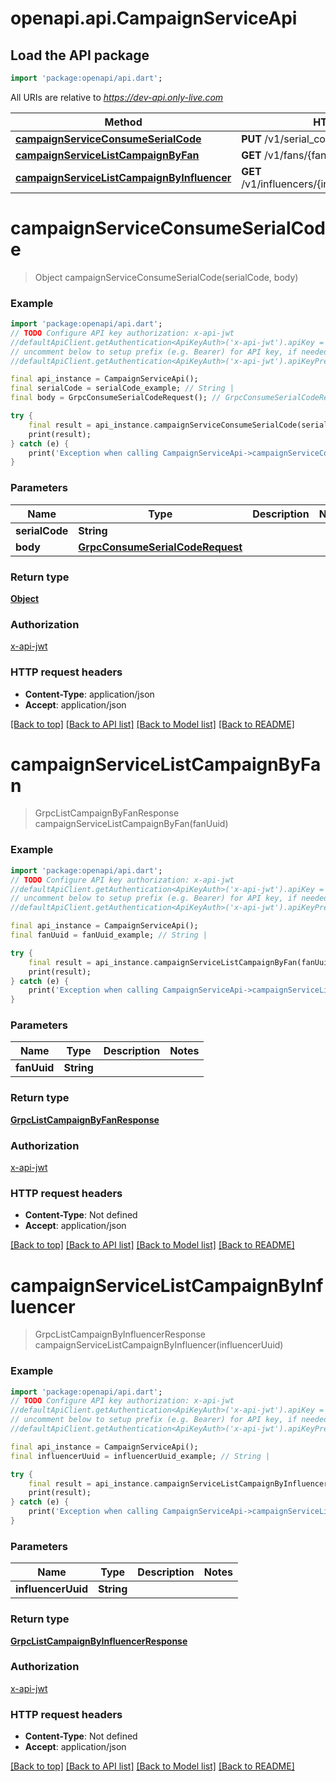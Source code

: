 # openapi.api.CampaignServiceApi

## Load the API package
```dart
import 'package:openapi/api.dart';
```

All URIs are relative to *https://dev-api.only-live.com*

Method | HTTP request | Description
------------- | ------------- | -------------
[**campaignServiceConsumeSerialCode**](CampaignServiceApi.md#campaignserviceconsumeserialcode) | **PUT** /v1/serial_codes/{serial_code} | 
[**campaignServiceListCampaignByFan**](CampaignServiceApi.md#campaignservicelistcampaignbyfan) | **GET** /v1/fans/{fan_uuid}/campaigns | 
[**campaignServiceListCampaignByInfluencer**](CampaignServiceApi.md#campaignservicelistcampaignbyinfluencer) | **GET** /v1/influencers/{influencer_uuid}/campaigns | 


# **campaignServiceConsumeSerialCode**
> Object campaignServiceConsumeSerialCode(serialCode, body)



### Example 
```dart
import 'package:openapi/api.dart';
// TODO Configure API key authorization: x-api-jwt
//defaultApiClient.getAuthentication<ApiKeyAuth>('x-api-jwt').apiKey = 'YOUR_API_KEY';
// uncomment below to setup prefix (e.g. Bearer) for API key, if needed
//defaultApiClient.getAuthentication<ApiKeyAuth>('x-api-jwt').apiKeyPrefix = 'Bearer';

final api_instance = CampaignServiceApi();
final serialCode = serialCode_example; // String | 
final body = GrpcConsumeSerialCodeRequest(); // GrpcConsumeSerialCodeRequest | 

try { 
    final result = api_instance.campaignServiceConsumeSerialCode(serialCode, body);
    print(result);
} catch (e) {
    print('Exception when calling CampaignServiceApi->campaignServiceConsumeSerialCode: $e\n');
}
```

### Parameters

Name | Type | Description  | Notes
------------- | ------------- | ------------- | -------------
 **serialCode** | **String**|  | 
 **body** | [**GrpcConsumeSerialCodeRequest**](GrpcConsumeSerialCodeRequest.md)|  | 

### Return type

[**Object**](Object.md)

### Authorization

[x-api-jwt](../README.md#x-api-jwt)

### HTTP request headers

 - **Content-Type**: application/json
 - **Accept**: application/json

[[Back to top]](#) [[Back to API list]](../README.md#documentation-for-api-endpoints) [[Back to Model list]](../README.md#documentation-for-models) [[Back to README]](../README.md)

# **campaignServiceListCampaignByFan**
> GrpcListCampaignByFanResponse campaignServiceListCampaignByFan(fanUuid)



### Example 
```dart
import 'package:openapi/api.dart';
// TODO Configure API key authorization: x-api-jwt
//defaultApiClient.getAuthentication<ApiKeyAuth>('x-api-jwt').apiKey = 'YOUR_API_KEY';
// uncomment below to setup prefix (e.g. Bearer) for API key, if needed
//defaultApiClient.getAuthentication<ApiKeyAuth>('x-api-jwt').apiKeyPrefix = 'Bearer';

final api_instance = CampaignServiceApi();
final fanUuid = fanUuid_example; // String | 

try { 
    final result = api_instance.campaignServiceListCampaignByFan(fanUuid);
    print(result);
} catch (e) {
    print('Exception when calling CampaignServiceApi->campaignServiceListCampaignByFan: $e\n');
}
```

### Parameters

Name | Type | Description  | Notes
------------- | ------------- | ------------- | -------------
 **fanUuid** | **String**|  | 

### Return type

[**GrpcListCampaignByFanResponse**](GrpcListCampaignByFanResponse.md)

### Authorization

[x-api-jwt](../README.md#x-api-jwt)

### HTTP request headers

 - **Content-Type**: Not defined
 - **Accept**: application/json

[[Back to top]](#) [[Back to API list]](../README.md#documentation-for-api-endpoints) [[Back to Model list]](../README.md#documentation-for-models) [[Back to README]](../README.md)

# **campaignServiceListCampaignByInfluencer**
> GrpcListCampaignByInfluencerResponse campaignServiceListCampaignByInfluencer(influencerUuid)



### Example 
```dart
import 'package:openapi/api.dart';
// TODO Configure API key authorization: x-api-jwt
//defaultApiClient.getAuthentication<ApiKeyAuth>('x-api-jwt').apiKey = 'YOUR_API_KEY';
// uncomment below to setup prefix (e.g. Bearer) for API key, if needed
//defaultApiClient.getAuthentication<ApiKeyAuth>('x-api-jwt').apiKeyPrefix = 'Bearer';

final api_instance = CampaignServiceApi();
final influencerUuid = influencerUuid_example; // String | 

try { 
    final result = api_instance.campaignServiceListCampaignByInfluencer(influencerUuid);
    print(result);
} catch (e) {
    print('Exception when calling CampaignServiceApi->campaignServiceListCampaignByInfluencer: $e\n');
}
```

### Parameters

Name | Type | Description  | Notes
------------- | ------------- | ------------- | -------------
 **influencerUuid** | **String**|  | 

### Return type

[**GrpcListCampaignByInfluencerResponse**](GrpcListCampaignByInfluencerResponse.md)

### Authorization

[x-api-jwt](../README.md#x-api-jwt)

### HTTP request headers

 - **Content-Type**: Not defined
 - **Accept**: application/json

[[Back to top]](#) [[Back to API list]](../README.md#documentation-for-api-endpoints) [[Back to Model list]](../README.md#documentation-for-models) [[Back to README]](../README.md)

